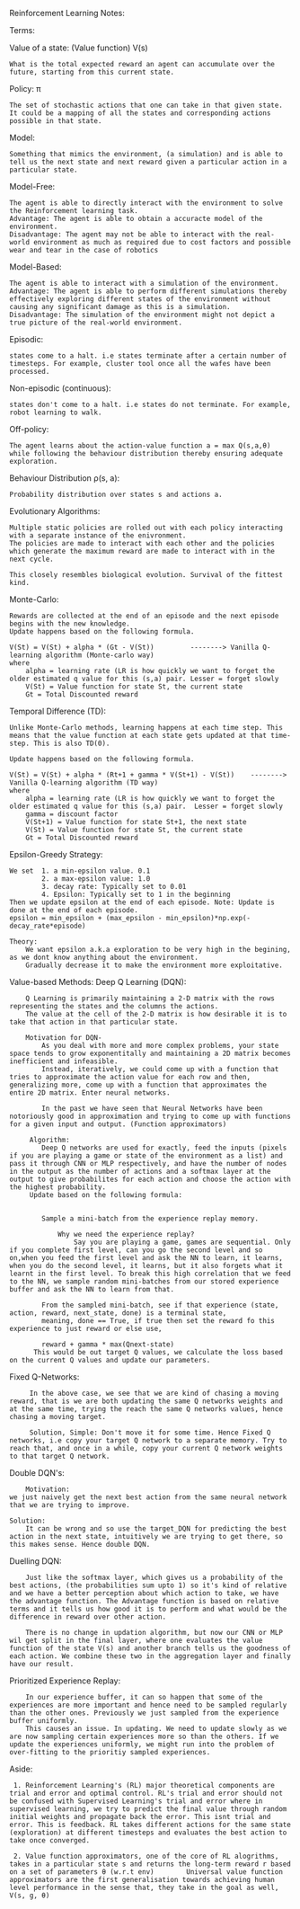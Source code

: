 

Reinforcement Learning Notes:

Terms:

Value of a state: (Value function) V(s)
    
    What is the total expected reward an agent can accumulate over the future, starting from this current state.

Policy: π
    
    The set of stochastic actions that one can take in that given state.
    It could be a mapping of all the states and corresponding actions possible in that state. 

Model: 
    
    Something that mimics the environment, (a simulation) and is able to tell us the next state and next reward given a particular action in a particular state.
    
Model-Free: 
    
    The agent is able to directly interact with the environment to solve the Reinforcement learning task.
    Advantage: The agent is able to obtain a accuracte model of the environment.
    Disadvantage: The agent may not be able to interact with the real-world environment as much as required due to cost factors and possible wear and tear in the case of robotics

Model-Based: 
    
    The agent is able to interact with a simulation of the environment.
    Advantage: The agent is able to perform different simulations thereby effectively exploring different states of the environment without causing any significant damage as this is a simulation.
    Disadvantage: The simulation of the environment might not depict a true picture of the real-world environment.  

Episodic:
    
    states come to a halt. i.e states terminate after a certain number of timesteps. For example, cluster tool once all the wafes have been processed.
    
Non-episodic (continuous): 
    
    states don't come to a halt. i.e states do not terminate. For example, robot learning to walk.
Off-policy: 
    
    The agent learns about the action-value function a = max Q(s,a,θ) while following the behaviour distribution thereby ensuring adequate exploration.
 
 
Behaviour Distribution ρ(s, a): 
    
    Probability distribution over states s and actions a. 

Evolutionary Algorithms:
    
    Multiple static policies are rolled out with each policy interacting with a separate instance of the enivronment. 
    The policies are made to interact with each other and the policies which generate the maximum reward are made to interact with in the next cycle. 
    
    This closely resembles biological evolution. Survival of the fittest kind. 

Monte-Carlo:
    
    Rewards are collected at the end of an episode and the next episode begins with the new knowledge.
    Update happens based on the following formula.
    
    V(St) = V(St) + alpha * (Gt - V(St))         --------> Vanilla Q-learning algorithm (Monte-carlo way)
    where 
        alpha = learning rate (LR is how quickly we want to forget the older estimated q value for this (s,a) pair. Lesser = forget slowly
        V(St) = Value function for state St, the current state
        Gt = Total Discounted reward
    
Temporal Difference (TD):
    
    Unlike Monte-Carlo methods, learning happens at each time step. This means that the value function at each state gets updated at that time-step. This is also TD(0).
    
    Update happens based on the following formula.
     
    V(St) = V(St) + alpha * (Rt+1 + gamma * V(St+1) - V(St))    --------> Vanilla Q-learning algorithm (TD way)
    where 
        alpha = learning rate (LR is how quickly we want to forget the older estimated q value for this (s,a) pair.  Lesser = forget slowly
        gamma = discount factor
        V(St+1) = Value function for state St+1, the next state
        V(St) = Value function for state St, the current state
        Gt = Total Discounted reward

Epsilon-Greedy Strategy:
    
    We set  1. a min-epsilon value. 0.1
            2. a max-epsilon value: 1.0
            3. decay rate: Typically set to 0.01
            4. Epsilon: Typically set to 1 in the beginning 
    Then we update epsilon at the end of each episode. Note: Update is done at the end of each episode. 
    epsilon = min_epsilon + (max_epsilon - min_epsilon)*np.exp(-decay_rate*episode)
    
    Theory:
        We want epsilon a.k.a exploration to be very high in the begining, as we dont know anything about the environment.
        Gradually decrease it to make the environment more exploitative. 

Value-based Methods:
    Deep Q Learning (DQN):
    
        Q Learning is primarily maintaining a 2-D matrix with the rows representing the states and the columns the actions. 
        The value at the cell of the 2-D matrix is how desirable it is to take that action in that particular state.
      
        Motivation for DQN-
            As you deal with more and more complex problems, your state space tends to grow exponentitally and maintaining a 2D matrix becomes inefficient and infeasible. 
            Instead, iteratively, we could come up with a function that tries to approximate the action value for each row and then, generalizing more, come up with a function that approximates the entire 2D matrix. Enter neural networks.
            
            In the past we have seen that Neural Networks have been notoriously good in approximation and trying to come up with functions for a given input and output. (Function approximators)
            
         Algorithm: 
            Deep Q networks are used for exactly, feed the inputs (pixels if you are playing a game or state of the environment as a list) and pass it through CNN or MLP respectively, and have the number of nodes in the output as the number of actions and a softmax layer at the output to give probabilites for each action and choose the action with the highest probability. 
         Update based on the following formula:
         
         
            Sample a mini-batch from the experience replay memory.
                
                Why we need the experience replay?
                    Say you are playing a game, games are sequential. Only if you complete first level, can you go the second level and so on,when you feed the first level and ask the NN to learn, it learns, when you do the second level, it learns, but it also forgets what it learnt in the first level. To break this high correlation that we feed to the NN, we sample random mini-batches from our stored experience buffer and ask the NN to learn from that.
            
            From the sampled mini-batch, see if that experience (state, action, reward, next_state, done) is a terminal state,
            meaning, done == True, if true then set the reward fo this experience to just reward or else use,
            
            reward + gamma * max(Qnext-state)
          This would be out target Q values, we calculate the loss based on the current Q values and update our parameters.
          

   Fixed Q-Networks:
         
         In the above case, we see that we are kind of chasing a moving reward, that is we are both updating the same Q networks weights and at the same time, trying the reach the same Q networks values, hence chasing a moving target.
         
         Solution, Simple: Don't move it for some time. Hence Fixed Q networks, i.e copy your target Q network to a separate memory. Try to reach that, and once in a while, copy your current Q network weights to that target Q network. 

   Double DQN's:
            
        Motivation:
    we just naively get the next best action from the same neural network that we are trying to improve.
    
    Solution:
        It can be wrong and so use the target_DQN for predicting the best action in the next state, intuitively we are trying to get there, so this makes sense. Hence double DQN.

            
   Duelling DQN:
    
        Just like the softmax layer, which gives us a probability of the best actions, (the probabilities sum upto 1) so it's kind of relative and we have a better perception about which action to take, we have the advantage function. The Advantage function is based on relative terms and it tells us how good it is to perform and what would be the difference in reward over other action.
        
        There is no change in updation algorithm, but now our CNN or MLP wil get split in the final layer, where one evaluates the value function of the state V(s) and another branch tells us the goodness of each action. We combine these two in the aggregation layer and finally have our result.
        
        
   Prioritized Experience Replay:
   
        In our experience buffer, it can so happen that some of the experiences are more important and hence need to be sampled regularly than the other ones. Previously we just sampled from the experience buffer uniformly. 
        This causes an issue. In updating. We need to update slowly as we are now sampling certain experiences more so than the others. If we update the experiences uniformly, we might run into the problem of over-fitting to the prioritiy sampled experiences.
        
Aside:
     
     1. Reinforcement Learning's (RL) major theoretical components are trial and error and optimal control. RL's trial and error should not be confused with Supervised Learning's trial and error where in supervised learning, we try to predict the final value through random initial weights and propagate back the error. This isnt trial and error. This is feedback. RL takes different actions for the same state (exploration) at different timesteps and evaluates the best action to take once converged.
     
     2. Value function approximators, one of the core of RL alogrithms, takes in a particular state s and returns the long-term reward r based on a set of parameters θ (w.r.t env)        Universal value function approximators are the first generalisation towards achieving human level performance in the sense that, they take in the goal as well, V(s, g, θ)
